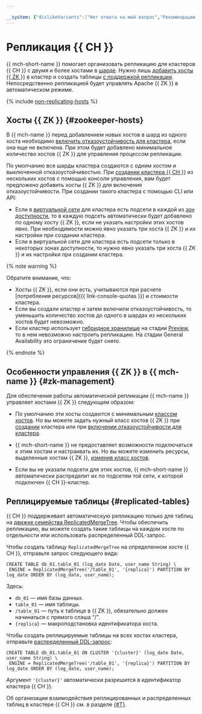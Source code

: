 ```yaml
---

__system: {"dislikeVariants":["Нет ответа на мой вопрос","Рекомендации не помогли","Содержание не соответсвует заголовку","Другое"]}
---
```

# Репликация {{ CH }}

{{ mch-short-name }} помогает организовать репликацию для кластеров {{ CH }} с двумя и более хостами в [шарде](sharding.md). Нужно лишь [добавить хосты {{ ZK }}](#zookeeper-hosts) в кластер и создать таблицы [с поддержкой репликации](#replicated-tables). Непосредственно репликацией будет управлять Apache {{ ZK }} в автоматическом режиме.

{% include [non-replicating-hosts](../../_includes/mdb/non-replicating-hosts.md) %}

## Хосты {{ ZK }} {#zookeeper-hosts}

В {{ mch-name }} перед добавлением новых хостов в шард из одного хоста необходимо [включить отказоустойчивость для кластера](../operations/zk-hosts.md#add-zk), если она еще не включена. При этом будет добавлено минимальное количество хостов {{ ZK }} для управления процессом репликации.

По умолчанию все шарды кластера создаются с одним хостом и выключенной отказоустойчивостью. При [создании кластера {{ CH }}](../operations/cluster-create.md) из нескольких хостов c помощью консоли управления, вам будет предложено добавить хосты {{ ZK }} для включения отказоустойчивости. При создании такого кластера с помощью CLI или API:
- Если в [виртуальной сети](../../vpc/concepts/network.md) для кластера есть подсети в каждой из [зон доступности](../../overview/concepts/geo-scope.md), то в каждую подсеть автоматически будет добавлено по одному хосту {{ ZK }}, если не указать настройки этих хостов явно. При необходимости можно явно указать три хоста {{ ZK }} и их настройки при создании кластера. 
- Если в виртуальной сети для кластера есть подсети только в некоторых зонах доступности, то нужно явно указать три хоста {{ ZK }} и их настройки при создании кластера.

{% note warning %}

Обратите внимание, что:
- Хосты {{ ZK }}, если они есть, учитываются при расчете [потребления ресурсов]({{ link-console-quotas }}) и стоимости кластера.
- Если вы создали кластер и затем включили отказоустойчивость, то уменьшить количество хостов до одного в шардах из нескольких хостов будет невозможно.
- Если кластер использует [гибридное хранилище](storage.md#hybrid-storage-features) на стадии [Preview](../../overview/concepts/launch-stages.md), то в нем невозможно настроить репликацию. На стадии General Availability это ограничение будет снято.

{% endnote %}

## Особенности управления {{ ZK }} в {{ mch-name }} {#zk-management}

Для обеспечения работы автоматической репликации {{ mch-name }} управляет хостами {{ ZK }} следующим образом:
- По умолчанию эти хосты создаются с минимальным [классом хостов](instance-types.md). Но вы можете задать нужный класс хостов {{ ZK }} при [создании](../operations/cluster-create.md) кластера или при [включении отказоустойчивости для кластера](../operations/zk-hosts.md#add-zk).

- {{ mch-short-name }} не предоставляет возможности подключаться к этим хостам и настраивать их. Но вы можете изменить ресурсы, выделенные хостам {{ ZK }}, [изменив класс хостов](../operations/update.md#change-resource-preset).


- Если вы не указали подсети для этих хостов, {{ mch-short-name }} автоматически распределит их по подсетям той сети, к которой подключен {{ CH }}-кластер.

## Реплицируемые таблицы {#replicated-tables}

{{ CH }} поддерживает автоматическую репликацию только для таблиц на [движке семейства ReplicatedMergeTree](https://clickhouse.tech/docs/ru/engines/table-engines/mergetree-family/replication/). Чтобы обеспечить репликацию, вы можете создать такие таблицы на каждом хосте по отдельности или использовать распределенный DDL-запрос.

Чтобы создать таблицу `ReplicatedMergeTree` на определенном хосте {{ CH }}, отправьте запрос следующего вида:

```
CREATE TABLE db_01.table_01 (log_date Date, user_name String) \
 ENGINE = ReplicatedMergeTree('/table_01', '{replica}') PARTITION BY log_date ORDER BY (log_date, user_name);
```

Здесь:

* `db_01` — имя базы данных.
* `table_01` — имя таблицы.
* `/table_01` — путь к таблице в {{ ZK }}, обязательно должен начинаться с прямого слэша <q>/</q>.
* `{replica}` — макроподстановка идентификатора хоста.


Чтобы создать реплицируемые таблицы на всех хостах кластера, отправьте [распределенный DDL-запрос](https://clickhouse.tech/docs/ru/sql-reference/distributed-ddl/):

```
CREATE TABLE db_01.table_01 ON CLUSTER '{cluster}' (log_date Date, user_name String) \
 ENGINE = ReplicatedMergeTree('/table_01', '{replica}') PARTITION BY log_date ORDER BY (log_date, user_name);
```

Аргумент `'{cluster}'` автоматически разрешится в идентификатор кластера {{ CH }}.

Об организации взаимодействия реплицированных и распределенных таблиц в кластере {{ CH }} см. в разделе [{#T}](sharding.md).